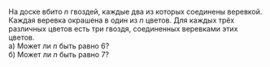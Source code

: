 На доске вбито $n$ гвоздей, каждые два из которых соединены веревкой. Каждая веревка окрашена в один из $n$ цветов. Для каждых трёх различных цветов есть три гвоздя, соединенных веревками этих цветов. 
<br> а) Может ли $n$ быть равно 6? 
<br> б) Может ли $n$ быть равно 7?